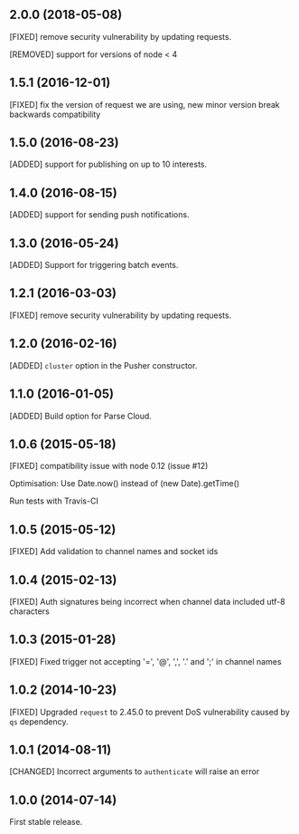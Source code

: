 ## 2.0.0 (2018-05-08)

[FIXED] remove security vulnerability by updating requests.

[REMOVED] support for versions of node < 4

## 1.5.1 (2016-12-01)

[FIXED] fix the version of request we are using, new minor version break backwards compatibility

## 1.5.0 (2016-08-23)

[ADDED] support for publishing on up to 10 interests.

## 1.4.0 (2016-08-15)

[ADDED] support for sending push notifications.

## 1.3.0 (2016-05-24)

[ADDED] Support for triggering batch events.

## 1.2.1 (2016-03-03)

[FIXED] remove security vulnerability by updating requests.

## 1.2.0 (2016-02-16)

[ADDED] `cluster` option in the Pusher constructor.

## 1.1.0 (2016-01-05)

[ADDED] Build option for Parse Cloud.

## 1.0.6 (2015-05-18)

[FIXED] compatibility issue with node 0.12 (issue #12)

Optimisation: Use Date.now() instead of (new Date).getTime()

Run tests with Travis-CI

## 1.0.5 (2015-05-12)

[FIXED] Add validation to channel names and socket ids

## 1.0.4 (2015-02-13)

[FIXED] Auth signatures being incorrect when channel data included utf-8 characters

## 1.0.3 (2015-01-28)

[FIXED] Fixed trigger not accepting '=', '@', ',', '.' and ';' in channel names

## 1.0.2 (2014-10-23)

[FIXED] Upgraded `request` to 2.45.0 to prevent DoS vulnerability caused by `qs` dependency.

## 1.0.1 (2014-08-11)

[CHANGED] Incorrect arguments to `authenticate` will raise an error

## 1.0.0 (2014-07-14)

First stable release.
